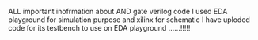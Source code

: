 ALL important inofrmation about AND gate verilog code 
I used EDA playground for simulation purpose and xilinx for schematic
I have uploded code for its testbench to use on EDA playground
......!!!!!
